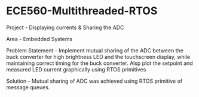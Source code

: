 # ECE560-Multithreaded-RTOS


Project - Displaying currents & Sharing the ADC

Area - Embedded Systems

Problem Statement - Implement mutual sharing of the ADC between the buck converter for high brightness LED and the touchscreen display, while maintaining correct timing for the buck converter. Alsp plot the setpoint and measured LED current graphically using RTOS primitives

Solution - Mutual sharing of ADC was achieved using RTOS primitive of message queues.

